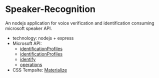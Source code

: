 # Speaker-Recognition
An nodejs application for voice verification and identification consuming microsoft speaker API.

* technology:  nodejs + express
* Microsoft API:
    * [identificationProfiles](https://westus.dev.cognitive.microsoft.com/docs/services/563309b6778daf02acc0a508/operations/5645c068e597ed22ec38f42e)
    * [identificationProfiles](https://westus.dev.cognitive.microsoft.com/docs/services/563309b6778daf02acc0a508/operations/5645c3271984551c84ec6797)
    * [identify](https://westus.dev.cognitive.microsoft.com/docs/services/563309b6778daf02acc0a508/operations/5645c523778daf217c292592)
    * [operations](https://westus.dev.cognitive.microsoft.com/docs/services/563309b6778daf02acc0a508/operations/5645c725ca73070ee8845bd6)
* CSS Tempalte: [Materialize](http://materializecss.com/forms.html)